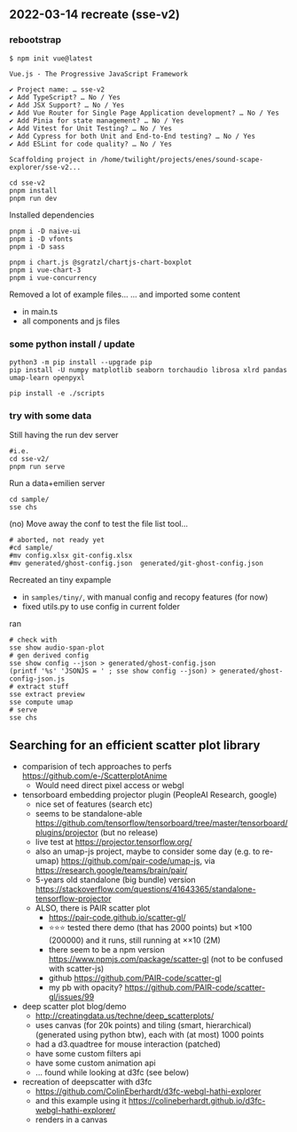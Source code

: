 



## 2022-03-14 recreate (sse-v2)

### rebootstrap

~~~
$ npm init vue@latest

Vue.js - The Progressive JavaScript Framework                       
                                                                                                                                                                                                                                              
✔ Project name: … sse-v2                                            
✔ Add TypeScript? … No / Yes                                        
✔ Add JSX Support? … No / Yes                                       
✔ Add Vue Router for Single Page Application development? … No / Yes
✔ Add Pinia for state management? … No / Yes                        
✔ Add Vitest for Unit Testing? … No / Yes                           
✔ Add Cypress for both Unit and End-to-End testing? … No / Yes      
✔ Add ESLint for code quality? … No / Yes                           
                                                                                                                                                                                                                                              
Scaffolding project in /home/twilight/projects/enes/sound-scape-explorer/sse-v2...
~~~

~~~
cd sse-v2
pnpm install
pnpm run dev
~~~

Installed dependencies

~~~
pnpm i -D naive-ui
pnpm i -D vfonts
pnpm i -D sass

pnpm i chart.js @sgratzl/chartjs-chart-boxplot
pnpm i vue-chart-3
pnpm i vue-concurrency
~~~

Removed a lot of example files...
... and imported some content

- in main.ts
- all components and js files

### some python install / update

~~~
python3 -m pip install --upgrade pip
pip install -U numpy matplotlib seaborn torchaudio librosa xlrd pandas umap-learn openpyxl

pip install -e ./scripts
~~~


### try with some data

Still having the run dev server

~~~
#i.e.
cd sse-v2/
pnpm run serve
~~~

Run a data+emilien server

~~~
cd sample/
sse chs
~~~

(no) Move away the conf to test the file list tool...

~~~
# aborted, not ready yet
#cd sample/
#mv config.xlsx git-config.xlsx
#mv generated/ghost-config.json  generated/git-ghost-config.json
~~~


Recreated an tiny expample

- in `samples/tiny/`, with manual config and recopy features (for now)
- fixed utils.py to use config in current folder

ran

~~~
# check with
sse show audio-span-plot
# gen derived config
sse show config --json > generated/ghost-config.json
(printf '%s' 'JSONJS = ' ; sse show config --json) > generated/ghost-config-json.js
# extract stuff
sse extract preview
sse compute umap
# serve
sse chs
~~~

## Searching for an efficient scatter plot library

- comparision of tech approaches to perfs https://github.com/e-/ScatterplotAnime
  - Would need direct pixel access or webgl
- tensorboard embedding projector plugin (PeopleAI Research, google)
  - nice set of features (search etc)
  - seems to be standalone-able https://github.com/tensorflow/tensorboard/tree/master/tensorboard/plugins/projector (but no release)
  - live test at https://projector.tensorflow.org/
  - also an umap-js project, maybe to consider some day (e.g. to re-umap) https://github.com/pair-code/umap-js, via https://research.google/teams/brain/pair/
  - 5-years old standalone (big bundle) version https://stackoverflow.com/questions/41643365/standalone-tensorflow-projector
  - ALSO, there is PAIR scatter plot
    - https://pair-code.github.io/scatter-gl/
    - ⭐⭐⭐ tested there demo (that has 2000 points) but ×100 (200000) and it runs, still running at ××10 (2M)
    - there seem to be a npm version https://www.npmjs.com/package/scatter-gl (not to be confused with scatter-js)
    - github https://github.com/PAIR-code/scatter-gl
    - my pb with opacity? https://github.com/PAIR-code/scatter-gl/issues/99
- deep scatter plot blog/demo
  - http://creatingdata.us/techne/deep_scatterplots/
  - uses canvas (for 20k points) and tiling (smart, hierarchical) (generated using python btw), each with (at most) 1000 points
  - had a d3.quadtree for mouse interaction (patched)
  - have some custom filters api
  - have some custom animation api  
  - ... found while looking at d3fc (see below)
- recreation of deepscatter with d3fc
  - https://github.com/ColinEberhardt/d3fc-webgl-hathi-explorer
  - and this example using it https://colineberhardt.github.io/d3fc-webgl-hathi-explorer/
  - renders in a canvas
